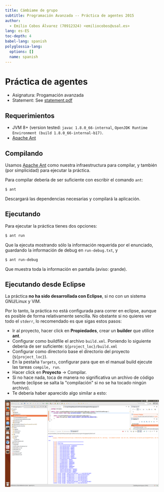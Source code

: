 ```yaml
---
title: Cámbiame de grupo
subtitle: Programación Avanzada -- Práctica de agentes 2015
author:
  - Emilio Cobos Álvarez (70912324) <emiliocobos@usal.es>
lang: es-ES
toc-depth: 4
babel-lang: spanish
polyglossia-lang:
  options: []
  name: spanish
---
```


# Práctica de agentes

 * Asignatura: Progamación avanzada
 * Statement: See [statement.pdf][statement]

## Requerimientos

 * JVM 8+ (version tested: `javac 1.8.0_66-internal`, `OpenJDK Runtime
     Environment (build 1.8.0_66-internal-b17)`.
 * [Apache Ant][ant]

## Compilando

Usamos [Apache Ant][ant] como nuestra infraestructura para
compilar, y también (por simplicidad) para ejecutar la práctica.

Para compilar debería de ser suficiente con escribir el comando `ant`:

```sh
$ ant
```

Descargará las dependencias necesarias y compilará la aplicación.

## Ejecutando

Para ejecutar la práctica tienes dos opciones:

```sh
$ ant run
```

Que la ejecuta mostrando sólo la información requerida por el enunciado,
guardando la información de debug en `run-debug.txt`, y

```sh
$ ant run-debug
```

Que muestra toda la información en pantalla (aviso: grande).

## Ejecutando desde Eclipse

La práctica **no ha sido desarrollada con Eclipse**, si no con un sistema
GNU/Linux y VIM.

Por lo tanto, la práctica no está configurada para correr en eclipse, aunque es
posible de forma relativamente sencilla. No obstante si no quieres ver todo el
`stderr`, lo recomendado es que sigas estos pasos:

 * Ir al proyecto, hacer click en **Propiedades**, crear un **builder** que
     utilice **ant**.
 * Configurar como buildfile el archivo `build.xml`. Poniendo lo siguiente
     debería de ser suficiente: `${project_loc}/build.xml`
 * Configurar como directorio base el directorio del proyecto
     (`${project_loc}`).
 * En la pestaña `Targets`, configurar para que en el manual build ejecute las
     tareas `compile, run`.
 * Hacer click en **Proyecto** -> Compilar.
 * Si no hace nada, toca de manera no significativa un archivo de código fuente
     (eclipse se salta la "compilación" si no se ha tocado ningún archivo).
 * Te debería haber aparecido algo similar a esto:

 ![Práctica ejecutándose desde Eclipse](screenshots/running-from-eclipse.png)

[statement]: statement.pdf
[ant]: https://ant.apache.org

